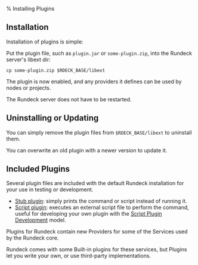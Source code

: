 % Installing Plugins

## Installation
Installation of plugins is simple:

Put the plugin file, such as `plugin.jar` or `some-plugin.zip`, into the Rundeck 
server's libext dir:

    cp some-plugin.zip $RDECK_BASE/libext

The plugin is now enabled, and any providers it defines can be used by nodes
or projects.

The Rundeck server does not have to be restarted.

## Uninstalling or Updating 

You can simply remove the plugin files from `$RDECK_BASE/libext` to uninstall
them.

You can overwrite an old plugin with a newer version to update it.




## Included Plugins

Several plugin files are included with the default Rundeck installation for your use in testing or development. 

* [Stub plugin](script-plugins.html#stub-plugin): simply prints the command or script instead of running it.
* [Script plugin](script-plugins.html#script-plugin): executes an external script file to perform the command, useful for developing your own plugin with the [Script Plugin Development](../developer/plugin-development.html#script-plugin-development) model.

Plugins for Rundeck contain new Providers for some of the Services used by
the Rundeck core.

Rundeck comes with some Built-in plugins for these services, but Plugins
let you write your own, or use third-party implementations.
